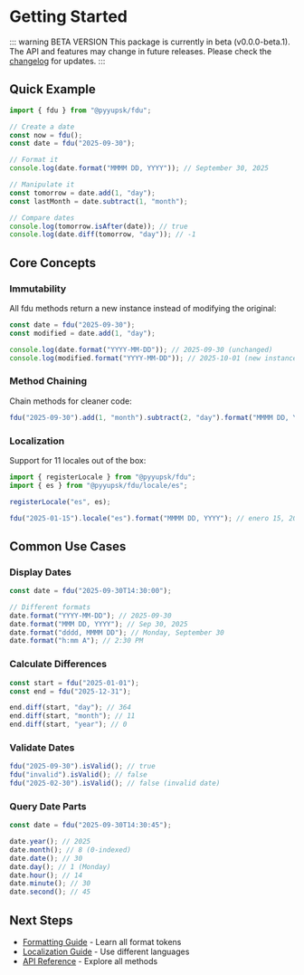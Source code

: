 # Getting Started

::: warning BETA VERSION
This package is currently in beta (v0.0.0-beta.1). The API and features may change in future releases. Please check the [changelog](https://github.com/pyyupsk/fdu/blob/main/CHANGELOG.md) for updates.
:::

## Quick Example

```typescript
import { fdu } from "@pyyupsk/fdu";

// Create a date
const now = fdu();
const date = fdu("2025-09-30");

// Format it
console.log(date.format("MMMM DD, YYYY")); // September 30, 2025

// Manipulate it
const tomorrow = date.add(1, "day");
const lastMonth = date.subtract(1, "month");

// Compare dates
console.log(tomorrow.isAfter(date)); // true
console.log(date.diff(tomorrow, "day")); // -1
```

## Core Concepts

### Immutability

All fdu methods return a new instance instead of modifying the original:

```typescript
const date = fdu("2025-09-30");
const modified = date.add(1, "day");

console.log(date.format("YYYY-MM-DD")); // 2025-09-30 (unchanged)
console.log(modified.format("YYYY-MM-DD")); // 2025-10-01 (new instance)
```

### Method Chaining

Chain methods for cleaner code:

```typescript
fdu("2025-09-30").add(1, "month").subtract(2, "day").format("MMMM DD, YYYY"); // October 29, 2025
```

### Localization

Support for 11 locales out of the box:

```typescript
import { registerLocale } from "@pyyupsk/fdu";
import { es } from "@pyyupsk/fdu/locale/es";

registerLocale("es", es);

fdu("2025-01-15").locale("es").format("MMMM DD, YYYY"); // enero 15, 2025
```

## Common Use Cases

### Display Dates

```typescript
const date = fdu("2025-09-30T14:30:00");

// Different formats
date.format("YYYY-MM-DD"); // 2025-09-30
date.format("MMM DD, YYYY"); // Sep 30, 2025
date.format("dddd, MMMM DD"); // Monday, September 30
date.format("h:mm A"); // 2:30 PM
```

### Calculate Differences

```typescript
const start = fdu("2025-01-01");
const end = fdu("2025-12-31");

end.diff(start, "day"); // 364
end.diff(start, "month"); // 11
end.diff(start, "year"); // 0
```

### Validate Dates

```typescript
fdu("2025-09-30").isValid(); // true
fdu("invalid").isValid(); // false
fdu("2025-02-30").isValid(); // false (invalid date)
```

### Query Date Parts

```typescript
const date = fdu("2025-09-30T14:30:45");

date.year(); // 2025
date.month(); // 8 (0-indexed)
date.date(); // 30
date.day(); // 1 (Monday)
date.hour(); // 14
date.minute(); // 30
date.second(); // 45
```

## Next Steps

- [Formatting Guide](/docs/formatting) - Learn all format tokens
- [Localization Guide](/docs/localization) - Use different languages
- [API Reference](/docs/api-reference/creation/fdu) - Explore all methods

